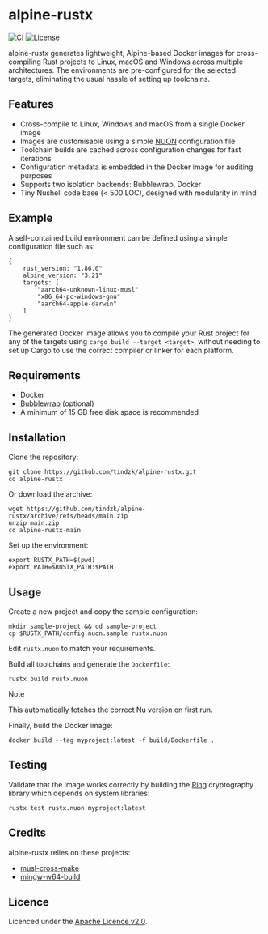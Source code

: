 # alpine-rustx
[![CI](https://github.com/tindzk/alpine-rustx/actions/workflows/build.yaml/badge.svg)](https://github.com/tindzk/alpine-rustx/actions/workflows/build.yaml)
[![License](https://img.shields.io/badge/license-Apache%202.0-blue.svg)](https://www.apache.org/licenses/LICENSE-2.0)

alpine-rustx generates lightweight, Alpine-based Docker images for cross-compiling Rust projects to Linux, macOS and Windows across multiple architectures. The environments are pre-configured for the selected targets, eliminating the usual hassle of setting up toolchains.

## Features
- Cross-compile to Linux, Windows and macOS from a single Docker image
- Images are customisable using a simple [NUON](https://www.nushell.sh/book/loading_data.html#nuon) configuration file
- Toolchain builds are cached across configuration changes for fast iterations
- Configuration metadata is embedded in the Docker image for auditing purposes
- Supports two isolation backends: Bubblewrap, Docker
- Tiny Nushell code base (< 500 LOC), designed with modularity in mind

## Example
A self-contained build environment can be defined using a simple configuration file such as:

```nuon
{
    rust_version: "1.86.0"
    alpine_version: "3.21"
    targets: [
        "aarch64-unknown-linux-musl"
        "x86_64-pc-windows-gnu"
        "aarch64-apple-darwin"
    ]
}
```

The generated Docker image allows you to compile your Rust project for any of the targets using `cargo build --target <target>`, without needing to set up Cargo to use the correct compiler or linker for each platform.

## Requirements
- Docker
- [Bubblewrap](https://github.com/containers/bubblewrap) (optional)
- A minimum of 15 GB free disk space is recommended

## Installation
Clone the repository:
```shell
git clone https://github.com/tindzk/alpine-rustx.git
cd alpine-rustx
```

Or download the archive:
```shell
wget https://github.com/tindzk/alpine-rustx/archive/refs/heads/main.zip
unzip main.zip
cd alpine-rustx-main
```

Set up the environment:
```shell
export RUSTX_PATH=$(pwd)
export PATH=$RUSTX_PATH:$PATH
```

## Usage
Create a new project and copy the sample configuration:

```shell
mkdir sample-project && cd sample-project
cp $RUSTX_PATH/config.nuon.sample rustx.nuon
```

Edit `rustx.nuon` to match your requirements.

Build all toolchains and generate the `Dockerfile`:

```shell
rustx build rustx.nuon
```

> [!NOTE]
> This automatically fetches the correct Nu version on first run.

Finally, build the Docker image:

```shell
docker build --tag myproject:latest -f build/Dockerfile .
```

## Testing
Validate that the image works correctly by building the [Ring](https://docs.rs/crate/ring/latest) cryptography library which depends on system libraries:

```shell
rustx test rustx.nuon myproject:latest
```

## Credits
alpine-rustx relies on these projects:
- [musl-cross-make](https://github.com/richfelker/musl-cross-make/)
- [mingw-w64-build](https://github.com/Zeranoe/mingw-w64-build)

## Licence
Licenced under the [Apache Licence v2.0](https://www.apache.org/licenses/LICENSE-2.0).

